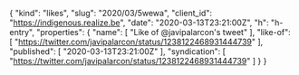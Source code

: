{
  "kind": "likes",
  "slug": "2020/03/5wewa",
  "client_id": "https://indigenous.realize.be",
  "date": "2020-03-13T23:21:00Z",
  "h": "h-entry",
  "properties": {
    "name": [
      "Like of @javipalarcon's tweet"
    ],
    "like-of": [
      "https://twitter.com/javipalarcon/status/1238122468931444739"
    ],
    "published": [
      "2020-03-13T23:21:00Z"
    ],
    "syndication": [
      "https://twitter.com/javipalarcon/status/1238122468931444739"
    ]
  }
}

